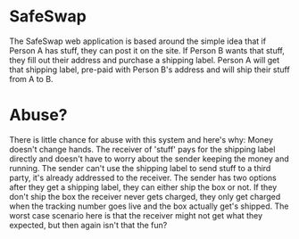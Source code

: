 SafeSwap
========

The SafeSwap web application is based around the simple idea that if Person A has stuff, they can post it on the site. If Person B wants that stuff, they fill out their address and purchase a shipping label. Person A will get that shipping label, pre-paid with Person B's address and will ship their stuff from A to B.

Abuse?
========

There is little chance for abuse with this system and here's why:
Money doesn't change hands. The receiver of 'stuff' pays for the shipping label directly and doesn't have to worry about the sender keeping the money and running. The sender can't use the shipping label to send stuff to a third party, it's already addressed to the receiver. The sender has two options after they get a shipping label, they can either ship the box or not. If they don't ship the box the receiver never gets charged, they only get charged when the tracking number goes live and the box actually get's shipped. The worst case scenario here is that the receiver might not get what they expected, but then again isn't that the fun?
